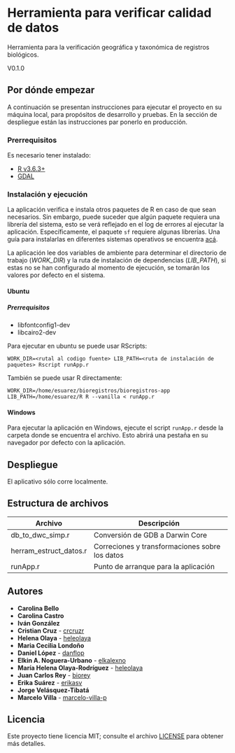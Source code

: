 # Herramienta para verificar calidad de datos
Herramienta para la verificación geográfica y taxonómica de registros biológicos.

V0.1.0

## Por dónde empezar

A continuación se presentan instrucciones para ejecutar el proyecto en su máquina local, para propósitos de desarrollo y pruebas. En la sección de despliegue están las instrucciones par ponerlo en producción.

### Prerrequisitos

Es necesario tener instalado:

* [R v3.6.3+](https://www.r-project.org/)
* [GDAL](https://gdal.org/)

### Instalación y ejecución

La aplicación verifica e instala otros paquetes de R en caso de que sean necesarios. Sin embargo, puede suceder que algún paquete requiera una librería del sistema, esto se verá reflejado en el log de errores al ejecutar la aplicación. Específicamente, el paquete `sf` requiere algunas librerías. Una guía para instalarlas en diferentes sistemas operativos se encuentra [acá](https://r-spatial.github.io/sf/#installing).

La aplicación lee dos variables de ambiente para determinar el directorio de trabajo (*WORK_DIR*) y la ruta de instalación de dependencias (*LIB_PATH*), si estas no se han configurado al momento de ejecución, se tomarán los valores por defecto en el sistema.

#### Ubuntu

##### Prerrequisitos
* libfontconfig1-dev
* libcairo2-dev

Para ejecutar en ubuntu se puede usar RScripts:

```
WORK_DIR=<rutal al codigo fuente> LIB_PATH=<ruta de instalación de paquetes> Rscript runApp.r
```

También se puede usar R directamente:
```
WORK_DIR=/home/esuarez/bioregistros/bioregistros-app LIB_PATH=/home/esuarez/R R --vanilla < runApp.r
```

#### Windows
Para ejecutar la aplicación en Windows, ejecute el script `runApp.r` desde la carpeta donde se encuentra el archivo. Esto abrirá una pestaña en su navegador por defecto con la aplicación.

## Despliegue
El aplicativo sólo corre localmente.

## Estructura de archivos

| Archivo                | Descripción |
|------------------------|-------------|
| db_to_dwc_simp.r       | Conversión de GDB a Darwin Core |
| herram_estruct_datos.r | Correciones y transformaciones sobre los datos |
| runApp.r               | Punto de arranque para la aplicación |

## Autores

* **Carolina Bello**
* **Carolina Castro**
* **Iván González**
* **Cristian Cruz** - [crcruzr](https://github.com/crcruzr)
* **Helena Olaya** - [heleolaya](https://github.com/heleolaya)
* **Maria Cecilia Londoño**
* **Daniel López** - [danflop](https://github.com/danflop)
* **Elkin A. Noguera-Urbano** - [elkalexno](https://github.com/elkalexno)
* **María Helena Olaya-Rodríguez** - [heleolaya](https://github.com/heleolaya)
* **Juan Carlos Rey** - [biorey](https://github.com/biorey)
* **Erika Suárez** - [erikasv](https://github.com/erikasv)
* **Jorge Velásquez-Tibatá**
* **Marcelo Villa** - [marcelo-villa-p](https://github.com/marcelo-villa-p)


## Licencia

Este proyecto tiene licencia MIT; consulte el archivo [LICENSE](LICENSE) para obtener más detalles.
